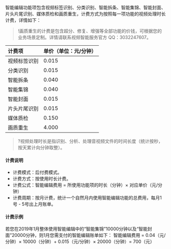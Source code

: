 智能编辑功能项包含视频标签识别、分类识别、智能拆条、智能集锦、智能封面、片头片尾识别、媒体质检和画质重生，计费方式为按照每一项功能的视频处理时长计费，详情如下：

>!画质重生的计费是包含超分、修复、增强等全部功能的价钱，可根据您的业务场景定制。详情请联系视频智能服务官方 QQ：3032247607。

| 计费项       | 单价（单位：元/分钟） |
| :----------- | :-------------------- |
| 视频标签识别 | 0.015                 |
| 分类识别     | 0.015                 |
| 智能拆条     | 0.040                  |
| 智能集锦     | 0.040                  |
| 智能封面     | 0.015                 |
| 片头片尾识别 | 0.015                 |
| 媒体质检     | 0.150                 |
| 画质重生 | 4.000                |


>?视频处理时长是指识别、分析、处理音视频文件的时间长度（统计按秒，按天累计向分钟取整）。

#### 计费说明
- 计费模式：后付费模式。
- 计费方式：按使用时长计费。
- 计费公式：智能编辑费用 = 所使用功能项的时长（分钟）× 对应单价（元/分钟）
- 计费周期：按月计费，统计一个自然月内使用智能编辑功能的总费用，每月1号 - 5号出上月账单。


#### 计费示例
若您在2019年1月整体使用智能编辑中的“智能集锦”10000分钟以及“智能封面”20000分钟，则1月您需支付的智能编辑账单如下：
智能编辑费用 = 0.04（元/分钟）× 10000（分钟）+ 0.015（元/分钟）× 20000（分钟）= 700（元）
	
